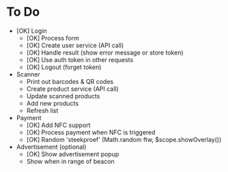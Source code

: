# To Do

- [OK] Login
	- [OK] Process form
	- [OK] Create user service (API call)
	- [OK] Handle result (show error message or store token)
	- [OK] Use auth token in other requests
	- [OK] Logout (forget token)
- Scanner
	- Print out barcodes & QR codes
	- Create product service (API call)
	- Update scanned products
	- Add new products
	- Refresh list
- Payment
  	- [OK] Add NFC support
	- [OK] Process payment when NFC is triggered
	- [OK] Random 'steekproef' (Math.random ftw, $scope.showOverlay())
- Advertisement (optional)
  	- [OK] Show advertisement popup
	- Show when in range of beacon

